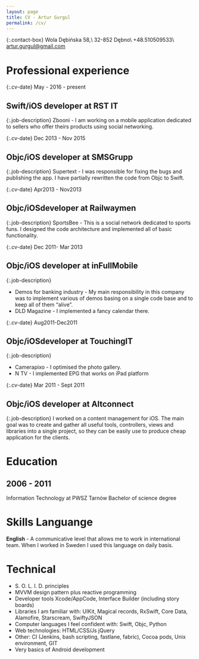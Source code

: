 ```yaml
---
layout: page
title: CV - Artur Gurgul
permalink: /cv/
---
```


<link rel="stylesheet" href="/media/cv.css">

{:.contact-box}
Wola Dębińska 58,\\
32-852 Dębno\\
+48.510509533\\
artur.gurgul@gmail.com

# Professional experience

{:.cv-date}
May - 2016 - present
## Swift/iOS developer at RST IT

{:.job-description}
Zbooni - I am working on a mobile application dedicated to sellers who offer theirs products using social networking.

{:.cv-date}
Dec 2013 - Nov 2015
## Objc/iOS developer at SMSGrupp

{:.job-description}
Supertext - I was responsible for fixing the bugs and publishing the app. I have partially rewritten the code from Objc to Swift.

{:.cv-date}
Apr2013 - Nov2013
## Objc/iOSdeveloper at Railwaymen

{:.job-description}
SportsBee - This is a social network dedicated to sports funs. I designed the code architecture and implemented all of basic functionality.

{:.cv-date}
Dec 2011- Mar 2013
## Objc/iOS developer at inFullMobile

{:.job-description}
* Demos for banking industry - My main responsibility in this company was to implement various of demos basing on a single code base and to keep all of them “alive”.
* DLD Magazine - I implemented a fancy calendar there.

{:.cv-date}
Aug2011-Dec2011 
## Objc/iOSdeveloper at TouchingIT

{:.job-description}
* Camerapixo - I optimised the photo gallery. 
* N TV - I implemented EPG that works on iPad platform

{:.cv-date}
Mar 2011 - Sept 2011
## Objc/iOS developer at Altconnect

{:.job-description}
I worked on a content management for iOS. The main goal was to create and gather all useful tools, controllers, views and libraries into a single project, so they can be easily use to produce cheap application for the clients.

# Education

## 2006 - 2011
Information Technology at PWSZ Tarnów
Bachelor of science degree

# Skills Languange

**English** - A communicative level that allows me to work in international team. When I worked in Sweden I used this language on daily basis.

# Technical

* S. O. L. I. D. principles
* MVVM design pattern plus reactive programming
* Developer tools Xcode/AppCode, Interface Builder (including story boards)
* Libraries I am familiar with: UIKit, Magical records, RxSwift, Core Data, Alamofire, Starscream, SwiftyJSON
* Computer languages I feel confident with: Swift, Objc, Python
* Web technologies: HTML/CSS/Js jQuery
* Other: CI (Jenkins, bash scripting, fastlane, fabric), Cocoa pods, Unix environment, GIT
* Very basics of Android development

